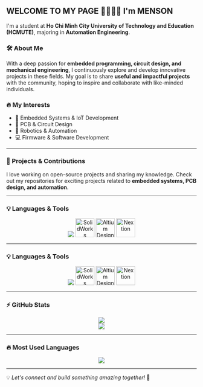 ## WELCOME TO MY PAGE 👋👋👋👋 I'm MENSON
I'm a student at **Ho Chi Minh City University of Technology and Education (HCMUTE)**, majoring in **Automation Engineering**.

### 🛠️ About Me
With a deep passion for **embedded programming, circuit design, and mechanical engineering**, I continuously explore and develop innovative projects in these fields. My goal is to share **useful and impactful projects** with the community, hoping to inspire and collaborate with like-minded individuals.

### 🔥 My Interests
- 🚀 Embedded Systems & IoT Development  
- 🔧 PCB & Circuit Design  
- 🤖 Robotics & Automation  
- 💻 Firmware & Software Development  

---

### 📌 Projects & Contributions
I love working on open-source projects and sharing my knowledge. Check out my repositories for exciting projects related to **embedded systems, PCB design, and automation**.

---

### 💡 Languages & Tools  
<p align="center">
  <img src="https://skillicons.dev/icons?i=c,cpp,python,arduino,raspberrypi,linux,vscode,git,github" />
  <img src="https://raw.githubusercontent.com/some-repo/solidworks-logo/main/logo.png" alt="SolidWorks" width="50">
  <img src="https://raw.githubusercontent.com/some-repo/altium-designer-logo/main/logo.png" alt="Altium Designer" width="50">
  <img src="https://raw.githubusercontent.com/some-repo/nextion-logo/main/logo.png" alt="Nextion" width="50">
</p>

---

### 💡 Languages & Tools
<p align="center">
  <img src="https://skillicons.dev/icons?i=c,cpp,python,arduino,raspberrypi,linux,vscode,git,github" />
  <img src="https://upload.wikimedia.org/wikipedia/commons/7/79/SolidWorks_Logo.png" alt="SolidWorks" width="50">
  <img src="https://upload.wikimedia.org/wikipedia/commons/6/69/Altium_Designer_Logo.png" alt="Altium Designer" width="50">
  <img src="https://www.itead.cc/media/catalog/product/cache/3/image/400x400/9df78eab33525d08d6e5fb8d27136e95/n/e/nextion_logo_1.png" alt="Nextion" width="50">
</p>

---

### ⚡ GitHub Stats
<p align="center">
  <img src="https://github-readme-stats.vercel.app/api?username=YourGitHubUsername&show_icons=true&theme=radical" />
  <br>
  <img src="https://github-readme-streak-stats.herokuapp.com/?user=YourGitHubUsername&theme=radical" />
</p>

---

### 🔥 Most Used Languages
<p align="center">
  <img src="https://github-readme-stats.vercel.app/api/top-langs/?username=YourGitHubUsername&layout=compact&theme=radical" />
</p>


---

💡 *Let's connect and build something amazing together!* 🚀

